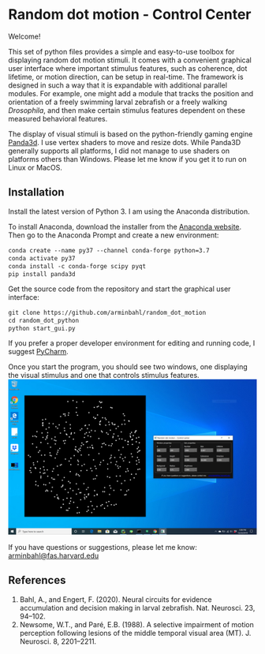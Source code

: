 # Random dot motion - Control Center
Welcome!

This set of python files provides a simple and easy-to-use toolbox for displaying random dot motion stimuli. It comes 
with a convenient graphical user interface where important stimulus features, such as coherence, dot lifetime, or 
motion direction, can be setup in real-time. The framework is designed in such a way that it is expandable with 
additional parallel modules. For example, one might add a module that tracks the position and orientation of a freely swimming 
larval zebrafish or a freely walking _Drosophila_, and then make certain stimulus features dependent on these measured behavioral features.

The display of visual stimuli is based on the python-friendly gaming engine [Panda3d](https://www.panda3d.org/). 
I use vertex shaders to move and resize dots. While Panda3D generally supports all platforms, I did not manage to use 
shaders on platforms others than Windows. Please let me know if you get it to run on Linux or MacOS.

## Installation
Install the latest version of Python 3. I am using the Anaconda distribution.

To install Anaconda, download the installer from the [Anaconda website](https://www.anaconda.com/distribution/#download-section).
Then go to the Anaconda Prompt and create a new environment:

    conda create --name py37 --channel conda-forge python=3.7
    conda activate py37
    conda install -c conda-forge scipy pyqt
    pip install panda3d
    
Get the source code from the repository and start the graphical user interface:

    git clone https://github.com/arminbahl/random_dot_motion
    cd random_dot_python
    python start_gui.py

If you prefer a proper developer environment for editing and running code, I suggest [PyCharm](https://www.jetbrains.com/pycharm/).

Once you start the program, you should see two windows, one displaying the visual stimulus and one that controls stimulus features.
![Example image](example.png)

If you have questions or suggestions, please let me know: [arminbahl@fas.harvard.edu](mailto:arminbahl@fas.harvard.edu)

## References
1.	Bahl, A., and Engert, F. (2020). Neural circuits for evidence accumulation and decision making in larval zebrafish. Nat. Neurosci. 23, 94–102.
2.	Newsome, W.T., and Paré, E.B. (1988). A selective impairment of motion perception following lesions of the middle temporal visual area (MT). J. Neurosci. 8, 2201–2211.
